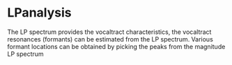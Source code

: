 # LPanalysis

The LP spectrum provides the vocaltract characteristics, the vocaltract resonances (formants) can be estimated from the LP spectrum. Various formant locations can be obtained by picking the peaks from the magnitude LP spectrum
